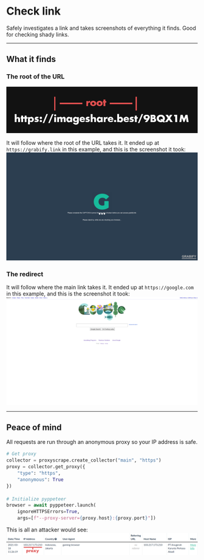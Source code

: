 # Check link
Safely investigates a link and takes screenshots of everything it finds. Good for checking shady links.

---

## What it finds

### The root of the URL
![root example](images/root_example.png)

It will follow where the root of the URL takes it. It ended up at
`https://grabify.link` in this example, and this is the screenshot it took:
![root destination](images/root_destination.png)

### The redirect
It will follow where the main link takes it. It ended up at
`https://google.com` in this example, and this is the screenshot it took:
![redirect destination](images/redirect_destination.png)

---

## Peace of mind
All requests are run through an anonymous proxy so your IP address is safe.

```python
# Get proxy
collector = proxyscrape.create_collector("main", "https")
proxy = collector.get_proxy({
    "type": "https",
    "anonymous": True
})

# Initialize pyppeteer
browser = await pyppeteer.launch(
    ignoreHTTPSErrors=True,
    args=[f"--proxy-server={proxy.host}:{proxy.port}"])
```

This is all an attacker would see:
![ip grab example](images/ip_grab_example.png)
